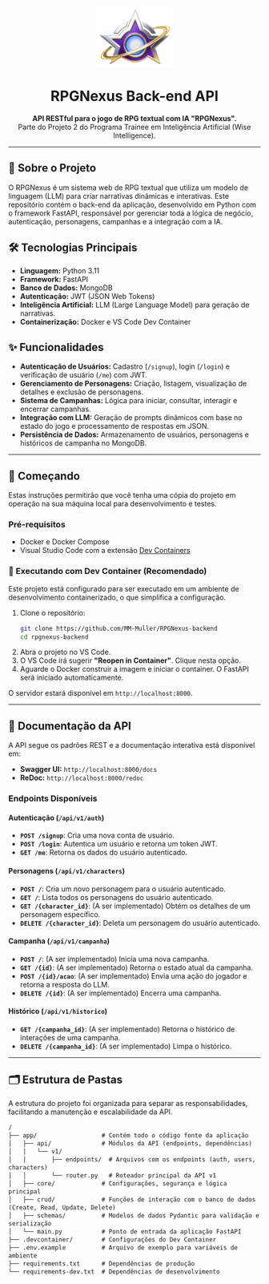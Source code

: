 
<p align="center">
  <img src="https://raw.githubusercontent.com/MM-Muller/RPGNexus-frontend/main/src/assets/images/logo.png" alt="RPGNexus Logo" width="150"/>
</p>

<h1 align="center">RPGNexus Back-end API</h1>

<p align="center">
  <strong>API RESTful para o jogo de RPG textual com IA "RPGNexus".</strong><br>
  Parte do Projeto 2 do Programa Trainee em Inteligência Artificial (Wise Intelligence).
</p>

---

## 🚀 Sobre o Projeto

O RPGNexus é um sistema web de RPG textual que utiliza um modelo de linguagem (LLM) para criar narrativas dinâmicas e interativas. Este repositório contém o back-end da aplicação, desenvolvido em Python com o framework FastAPI, responsável por gerenciar toda a lógica de negócio, autenticação, personagens, campanhas e a integração com a IA.

## 🛠️ Tecnologias Principais

- **Linguagem:** Python 3.11
- **Framework:** FastAPI
- **Banco de Dados:** MongoDB
- **Autenticação:** JWT (JSON Web Tokens)
- **Inteligência Artificial:** LLM (Large Language Model) para geração de narrativas.
- **Containerização:** Docker e VS Code Dev Container

## ✨ Funcionalidades

- **Autenticação de Usuários:** Cadastro (`/signup`), login (`/login`) e verificação de usuário (`/me`) com JWT.
- **Gerenciamento de Personagens:** Criação, listagem, visualização de detalhes e exclusão de personagens.
- **Sistema de Campanhas:** Lógica para iniciar, consultar, interagir e encerrar campanhas.
- **Integração com LLM:** Geração de prompts dinâmicos com base no estado do jogo e processamento de respostas em JSON.
- **Persistência de Dados:** Armazenamento de usuários, personagens e históricos de campanha no MongoDB.

---

## 🏁 Começando

Estas instruções permitirão que você tenha uma cópia do projeto em operação na sua máquina local para desenvolvimento e testes.

### Pré-requisitos

- Docker e Docker Compose
- Visual Studio Code com a extensão [Dev Containers](https://marketplace.visualstudio.com/items?itemName=ms-vscode-remote.remote-containers)

### 🐳 Executando com Dev Container (Recomendado)

Este projeto está configurado para ser executado em um ambiente de desenvolvimento containerizado, o que simplifica a configuração.

1.  Clone o repositório:
    ```bash
    git clone https://github.com/MM-Muller/RPGNexus-backend
    cd rpgnexus-backend
    ```
2.  Abra o projeto no VS Code.
3.  O VS Code irá sugerir **"Reopen in Container"**. Clique nesta opção.
4.  Aguarde o Docker construir a imagem e iniciar o container. O FastAPI será iniciado automaticamente.

O servidor estará disponível em `http://localhost:8000`.

---

## 📜 Documentação da API

A API segue os padrões REST e a documentação interativa está disponível em:

- **Swagger UI:** `http://localhost:8000/docs`
- **ReDoc:** `http://localhost:8000/redoc`

### Endpoints Disponíveis

#### Autenticação (`/api/v1/auth`)

- **`POST /signup`**: Cria uma nova conta de usuário.
- **`POST /login`**: Autentica um usuário e retorna um token JWT.
- **`GET /me`**: Retorna os dados do usuário autenticado.

#### Personagens (`/api/v1/characters`)

- **`POST /`**: Cria um novo personagem para o usuário autenticado.
- **`GET /`**: Lista todos os personagens do usuário autenticado.
- **`GET /{character_id}`**: (A ser implementado) Obtém os detalhes de um personagem específico.
- **`DELETE /{character_id}`**: Deleta um personagem do usuário autenticado.

#### Campanha (`/api/v1/campanha`)

- **`POST /`**: (A ser implementado) Inicia uma nova campanha.
- **`GET /{id}`**: (A ser implementado) Retorna o estado atual da campanha.
- **`POST /{id}/acao`**: (A ser implementado) Envia uma ação do jogador e retorna a resposta do LLM.
- **`DELETE /{id}`**: (A ser implementado) Encerra uma campanha.

#### Histórico (`/api/v1/historico`)

- **`GET /{campanha_id}`**: (A ser implementado) Retorna o histórico de interações de uma campanha.
- **`DELETE /{campanha_id}`**: (A ser implementado) Limpa o histórico.

---

## 🗂️ Estrutura de Pastas

A estrutura do projeto foi organizada para separar as responsabilidades, facilitando a manutenção e escalabilidade da API.
```
/
├── app/                  # Contém todo o código fonte da aplicação
│   ├── api/              # Módulos da API (endpoints, dependências)
│   │   └── v1/
│   │       ├── endpoints/  # Arquivos com os endpoints (auth, users, characters)
│   │       └── router.py   # Roteador principal da API v1
│   ├── core/             # Configurações, segurança e lógica principal
│   ├── crud/             # Funções de interação com o banco de dados (Create, Read, Update, Delete)
│   ├── schemas/          # Modelos de dados Pydantic para validação e serialização
│   └── main.py           # Ponto de entrada da aplicação FastAPI
├── .devcontainer/        # Configurações do Dev Container
├── .env.example          # Arquivo de exemplo para variáveis de ambiente
├── requirements.txt      # Dependências de produção
└── requirements-dev.txt  # Dependências de desenvolvimento
```
